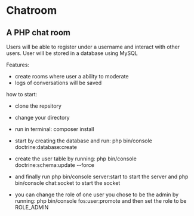 Chatroom
========================

A PHP chat room 
--------------
Users will be able to register under a username and interact with other users. User will be stored in a database using MySQL

Features:
- create rooms where user a ability to moderate 
- logs of conversations will be saved

how to start:
- clone the repsitory 
- change your directory 
- run in terminal: composer install 
- start by creating the database and run: php bin/console doctrine:database:create
- create the user table by running: php bin/console doctrine:schema:update --force 
- and finally run php bin/console server:start to start the server and php bin/console chat:socket to start the socket 

- you can change the role of one user you chose to be the admin by running: 
php bin/console fos:user:promote <username> and then set the role to be ROLE_ADMIN
